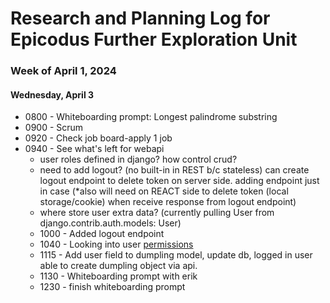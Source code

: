 # Research and Planning Log for Epicodus Further Exploration Unit

### Week of April 1, 2024

#### Wednesday, April 3

* 0800 - Whiteboarding prompt: Longest palindrome substring
* 0900 - Scrum
* 0920 - Check job board-apply 1 job
* 0940 - See what's left for webapi
  - user roles defined in django? how control crud?
  - need to add logout? (no built-in in REST b/c stateless) can create logout endpoint to delete token on server side. adding endpoint just in case (*also will need on REACT side to delete token (local storage/cookie) when receive response from logout endpoint)
  - where store user extra data? (currently pulling User from django.contrib.auth.models: User)
  * 1000 - Added logout endpoint
  * 1040 - Looking into user [permissions](https://www.django-rest-framework.org/tutorial/4-authentication-and-permissions/)
  * 1115 - Add user field to dumpling model, update db, logged in user able to create dumpling object via api.
  * 1130 - Whiteboarding prompt with erik
  * 1230 - finish whiteboarding prompt

 
<!-- 
 * work on user permissions for crud on own objects.
  * scaffold react project, plan components
* 60 min python lessons - codeacademy
* 60 min Responsive web design (free code camp) -->